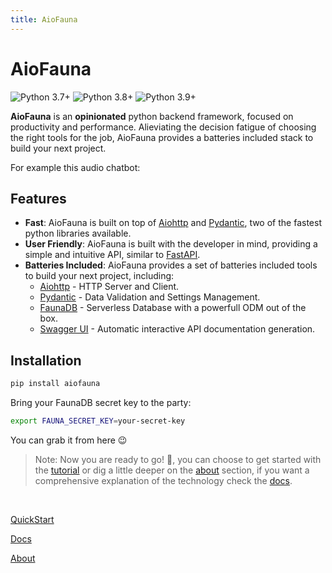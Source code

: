 ```yaml
---
title: AioFauna
---
```


<div class="text-center">
  <Icon icon="mdi-bird" class="text-4xl text-primary -mb-2 m-auto" />
  <h1 class="text-primary">AioFauna</h1>
</div>

<div class="row start gap-4 scale-50">
<img src="https://img.shields.io/badge/Python-3.7%2B-blue.svg" alt="Python 3.7+"  >
<img src="https://img.shields.io/badge/Python-3.8%2B-blue.svg" alt="Python 3.8+"  >
<img src="https://img.shields.io/badge/Python-3.9%2B-blue.svg" alt="Python 3.9+"  >
</div>

**AioFauna** is an **opinionated** python backend framework, focused on productivity and performance. Alieviating the decision fatigue of choosing the right tools for the job, AioFauna provides a batteries included stack to build your next project.

For example this audio chatbot:

<ChatbotAudio/>

## Features

- **Fast**: AioFauna is built on top of [Aiohttp](https://docs.aiohttp.org/en/stable/) and [Pydantic](https://pydantic-docs.helpmanual.io/), two of the fastest python libraries available.
- **User Friendly**: AioFauna is built with the developer in mind, providing a simple and intuitive API, similar to [FastAPI](https://fastapi.tiangolo.com/).
- **Batteries Included**: AioFauna provides a set of batteries included tools to build your next project, including:
  - [Aiohttp](https://docs.aiohttp.org/en/stable/) - HTTP Server and Client.
  - [Pydantic](https://pydantic-docs.helpmanual.io/) - Data Validation and Settings Management.
  - [FaunaDB](https://fauna.com/) - Serverless Database with a powerfull ODM out of the box.
  - [Swagger UI](https://swagger.io/tools/swagger-ui/) - Automatic interactive API documentation generation.

## Installation

```bash
pip install aiofauna
```

Bring your FaunaDB secret key to the party:

```bash
export FAUNA_SECRET_KEY=your-secret-key
```

You can grab it from here 😉

<DatabaseKey />

> Note: Now you are ready to go! 🚀, you can choose to get started with the <a href="/tutorial">tutorial</a> or dig a little deeper on the <a href="/about">about</a> section, if you want a comprehensive explanation of the technology check the <a href="/docs">docs</a>.

<br/>

[QuickStart](/tutorial)

[Docs](/docs)

[About](/about)

<br/>
<br/>
<br/>

